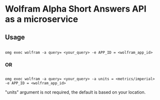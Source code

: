 # Wolfram Alpha Short Answers API as a microservice

## Usage

```

omg exec wolfram -a query= <your_query> -e APP_ID = <wolfram_app_id>

```

### OR

```

omg exec wolfram -a query= <your_query> -a units = <metrics/imperial> -e APP_ID = <wolfram_app_id>

```

"units" argument is not required, the default is based on your location.